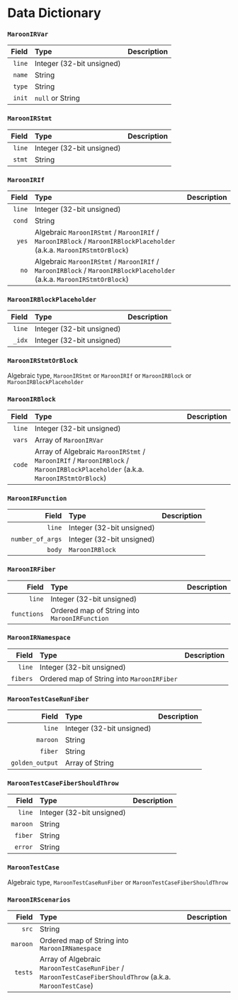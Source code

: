 # Data Dictionary

### `MaroonIRVar`
| **Field** | **Type** | **Description** |
| ---: | :--- | :--- |
| `line` | Integer (32-bit unsigned) |
| `name` | String |
| `type` | String |
| `init` | `null` or String |


### `MaroonIRStmt`
| **Field** | **Type** | **Description** |
| ---: | :--- | :--- |
| `line` | Integer (32-bit unsigned) |
| `stmt` | String |


### `MaroonIRIf`
| **Field** | **Type** | **Description** |
| ---: | :--- | :--- |
| `line` | Integer (32-bit unsigned) |
| `cond` | String |
| `yes` | Algebraic `MaroonIRStmt` / `MaroonIRIf` / `MaroonIRBlock` / `MaroonIRBlockPlaceholder` (a.k.a. `MaroonIRStmtOrBlock`) |
| `no` | Algebraic `MaroonIRStmt` / `MaroonIRIf` / `MaroonIRBlock` / `MaroonIRBlockPlaceholder` (a.k.a. `MaroonIRStmtOrBlock`) |


### `MaroonIRBlockPlaceholder`
| **Field** | **Type** | **Description** |
| ---: | :--- | :--- |
| `line` | Integer (32-bit unsigned) |
| `_idx` | Integer (32-bit unsigned) |


### `MaroonIRStmtOrBlock`
Algebraic type, `MaroonIRStmt` or `MaroonIRIf` or `MaroonIRBlock` or `MaroonIRBlockPlaceholder`


### `MaroonIRBlock`
| **Field** | **Type** | **Description** |
| ---: | :--- | :--- |
| `line` | Integer (32-bit unsigned) |
| `vars` | Array of `MaroonIRVar` |
| `code` | Array of Algebraic `MaroonIRStmt` / `MaroonIRIf` / `MaroonIRBlock` / `MaroonIRBlockPlaceholder` (a.k.a. `MaroonIRStmtOrBlock`) |


### `MaroonIRFunction`
| **Field** | **Type** | **Description** |
| ---: | :--- | :--- |
| `line` | Integer (32-bit unsigned) |
| `number_of_args` | Integer (32-bit unsigned) |
| `body` | `MaroonIRBlock` |


### `MaroonIRFiber`
| **Field** | **Type** | **Description** |
| ---: | :--- | :--- |
| `line` | Integer (32-bit unsigned) |
| `functions` | Ordered map of String into `MaroonIRFunction` |


### `MaroonIRNamespace`
| **Field** | **Type** | **Description** |
| ---: | :--- | :--- |
| `line` | Integer (32-bit unsigned) |
| `fibers` | Ordered map of String into `MaroonIRFiber` |


### `MaroonTestCaseRunFiber`
| **Field** | **Type** | **Description** |
| ---: | :--- | :--- |
| `line` | Integer (32-bit unsigned) |
| `maroon` | String |
| `fiber` | String |
| `golden_output` | Array of String |


### `MaroonTestCaseFiberShouldThrow`
| **Field** | **Type** | **Description** |
| ---: | :--- | :--- |
| `line` | Integer (32-bit unsigned) |
| `maroon` | String |
| `fiber` | String |
| `error` | String |


### `MaroonTestCase`
Algebraic type, `MaroonTestCaseRunFiber` or `MaroonTestCaseFiberShouldThrow`


### `MaroonIRScenarios`
| **Field** | **Type** | **Description** |
| ---: | :--- | :--- |
| `src` | String |
| `maroon` | Ordered map of String into `MaroonIRNamespace` |
| `tests` | Array of Algebraic `MaroonTestCaseRunFiber` / `MaroonTestCaseFiberShouldThrow` (a.k.a. `MaroonTestCase`) |

